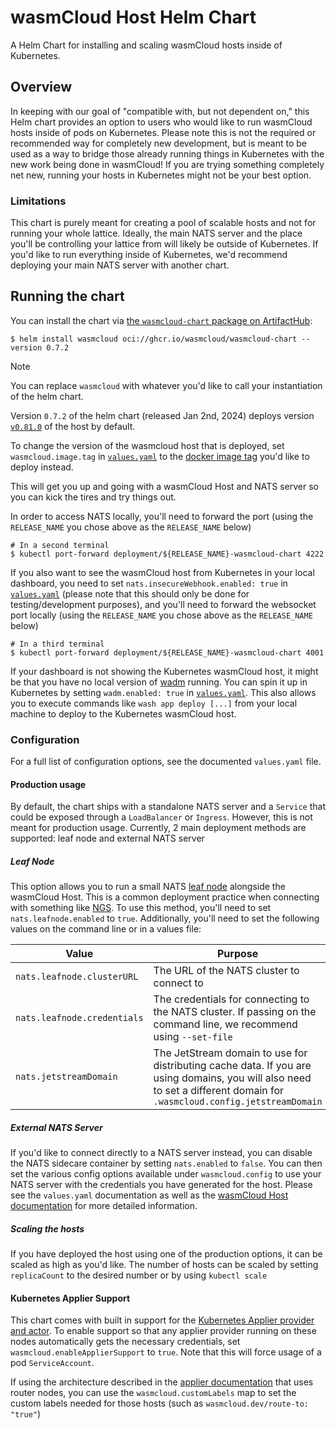 # wasmCloud Host Helm Chart

A Helm Chart for installing and scaling wasmCloud hosts inside of Kubernetes.

## Overview

In keeping with our goal of "compatible with, but not dependent on," this Helm chart provides an
option to users who would like to run wasmCloud hosts inside of pods on Kubernetes. Please note this
is not the required or recommended way for completely new development, but is meant to be used as a
way to bridge those already running things in Kubernetes with the new work being done in wasmCloud!
If you are trying something completely net new, running your hosts in Kubernetes might not be your
best option.

### Limitations

This chart is purely meant for creating a pool of scalable hosts and not for running your whole
lattice. Ideally, the main NATS server and the place you'll be controlling your lattice from will
likely be outside of Kubernetes. If you'd like to run everything inside of Kubernetes, we'd
recommend deploying your main NATS server with another chart.

## Running the chart

You can install the chart via [the `wasmcloud-chart` package on ArtifactHub][artifacthub-wasmcloud]:

```console
$ helm install wasmcloud oci://ghcr.io/wasmcloud/wasmcloud-chart --version 0.7.2
```

> [!NOTE]
>
> You can replace `wasmcloud` with whatever you'd like to call your instantiation
> of the helm chart.
>
> Version `0.7.2` of the helm chart (released Jan 2nd, 2024) deploys version [`v0.81.0`][wasmcloud-v0.81.0] of the host by default.
>
> To change the version of the wasmcloud host that is deployed, set `wasmcloud.image.tag` in [`values.yaml`][values-yaml] to the
> [docker image tag][wasmcloud-docker-tags] you'd like to deploy instead.

This will get you up and going with a wasmCloud Host and NATS server so you can kick the tires and
try things out.

In order to access NATS locally, you'll need to forward the port
(using the `RELEASE_NAME` you chose above as the `RELEASE_NAME` below)

```console
# In a second terminal
$ kubectl port-forward deployment/${RELEASE_NAME}-wasmcloud-chart 4222
```

If you also want to see the wasmCloud host from Kubernetes in your local dashboard, you need to set `nats.insecureWebhook.enabled: true` in [`values.yaml`][values-yaml] (please note that this should only be done for testing/development purposes), and you'll need to forward the websocket port locally
(using the `RELEASE_NAME` you chose above as the `RELEASE_NAME` below)

```console
# In a third terminal
$ kubectl port-forward deployment/${RELEASE_NAME}-wasmcloud-chart 4001
```

If your dashboard is not showing the Kubernetes wasmCloud host, it might be that you have no local version of [wadm](wadm) running. You can spin it up in Kubernetes by setting `wadm.enabled: true` in [`values.yaml`][values-yaml]. This also allows you to execute commands like `wash app deploy [...]` from your local machine to deploy to the Kubernetes wasmCloud host.

[artifacthub-wasmcloud]: https://artifacthub.io/packages/helm/wasmcloud-chart/wasmcloud-chart
[wadm]: https://github.com/wasmCloud/wadm
[wasmcloud-v0.81.0]: https://github.com/wasmCloud/wasmCloud/tree/v0.81.0
[wasmcloud-docker-tags]: https://hub.docker.com/r/wasmcloud/wasmcloud/tags
[values-yaml]: ./values.yaml

### Configuration

For a full list of configuration options, see the documented `values.yaml` file.

#### Production usage

By default, the chart ships with a standalone NATS server and a `Service` that could be exposed
through a `LoadBalancer` or `Ingress`. However, this is not meant for production usage. Currently, 2
main deployment methods are supported: leaf node and external NATS server

##### Leaf Node

This option allows you to run a small NATS [leaf
node](https://docs.nats.io/nats-server/configuration/leafnodes) alongside the wasmCloud Host. This
is a common deployment practice when connecting with something like [NGS](https://synadia.com/ngs).
To use this method, you'll need to set `nats.leafnode.enabled` to `true`. Additionally, you'll need
to set the following values on the command line or in a values file:

| Value                       | Purpose                                                                                                                                                                 |
| --------------------------- | ----------------------------------------------------------------------------------------------------------------------------------------------------------------------- |
| `nats.leafnode.clusterURL`  | The URL of the NATS cluster to connect to                                                                                                                               |
| `nats.leafnode.credentials` | The credentials for connecting to the NATS cluster. If passing on the command line, we recommend using `--set-file`                                                     |
| `nats.jetstreamDomain`      | The JetStream domain to use for distributing cache data. If you are using domains, you will also need to set a different domain for `.wasmcloud.config.jetstreamDomain` |

##### External NATS Server

If you'd like to connect directly to a NATS server instead, you can disable the NATS sidecare
container by setting `nats.enabled` to `false`. You can then set the various config options
available under `wasmcloud.config` to use your NATS server with the credentials you have generated
for the host. Please see the `values.yaml` documentation as well as the [wasmCloud Host
documentation](https://wasmcloud.dev/reference/host-runtime/host_configure/) for more detailed
information.

##### Scaling the hosts

If you have deployed the host using one of the production options, it can be scaled as high as you'd
like. The number of hosts can be scaled by setting `replicaCount` to the desired number or by using
`kubectl scale`

#### Kubernetes Applier Support

This chart comes with built in support for the [Kubernetes Applier provider and
actor](https://github.com/cosmonic/kubernetes-applier). To enable support so that any applier
provider running on these nodes automatically gets the necessary credentials, set
`wasmcloud.enableApplierSupport` to `true`. Note that this will force usage of a pod
`ServiceAccount`.

If using the architecture described in the [applier
documentation](https://github.com/cosmonic/kubernetes-applier/tree/main/service-applier#requirements-for-hosts-running-in-kubernetes)
that uses router nodes, you can use the `wasmcloud.customLabels` map to set the custom labels needed
for those hosts (such as `wasmcloud.dev/route-to: "true"`)
